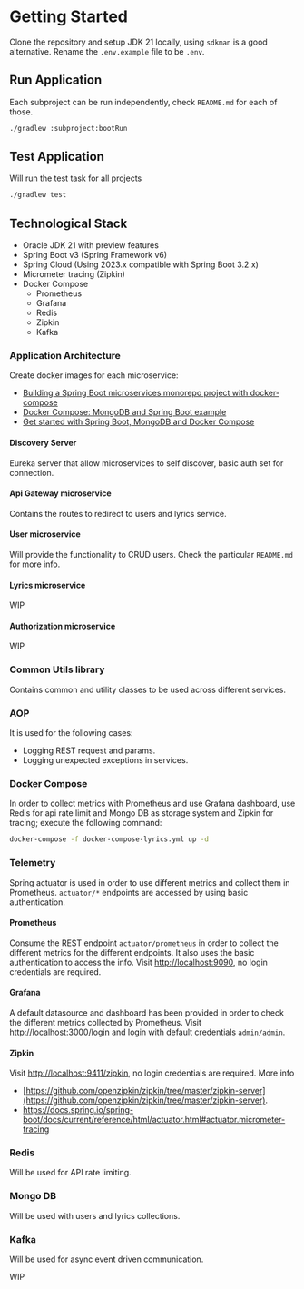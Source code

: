 # Getting Started

Clone the repository and setup JDK 21 locally, using `sdkman` is a good alternative.
Rename the `.env.example` file to be `.env`.

## Run Application

Each subproject can be run independently, check `README.md` for each of those.

```bash
./gradlew :subproject:bootRun
```

## Test Application

Will run the test task for all projects

```bash
./gradlew test
```

## Technological Stack

* Oracle JDK 21 with preview features
* Spring Boot v3 (Spring Framework v6)
* Spring Cloud (Using 2023.x compatible with Spring Boot 3.2.x)
* Micrometer tracing (Zipkin)
* Docker Compose
  * Prometheus
  * Grafana
  * Redis
  * Zipkin
  * Kafka

### Application Architecture

Create docker images for each microservice:
  - [Building a Spring Boot microservices monorepo project with docker-compose](https://marceloh-web.medium.com/deploy-spring-boot-microservices-monorepo-project-with-docker-compose-ae4abbe8d2b4)
  - [Docker Compose: MongoDB and Spring Boot example](https://www.bezkoder.com/mongodb-docker-compose-spring-boot/)
  - [Get started with Spring Boot, MongoDB and Docker Compose](https://sfmohassel.medium.com/get-started-with-spring-boot-mongodb-and-docker-compose-cfae8283ed1b)

#### Discovery Server

Eureka server that allow microservices to self discover, basic auth set for connection.

#### Api Gateway microservice

Contains the routes to redirect to users and lyrics service.

#### User microservice

Will provide the functionality to CRUD users. Check the particular `README.md` for more info.

#### Lyrics microservice

WIP

#### Authorization microservice

WIP

### Common Utils library

Contains common and utility classes to be used across different services.

### AOP

It is used for the following cases:
* Logging REST request and params.
* Logging unexpected exceptions in services.

### Docker Compose

In order to collect metrics with Prometheus and use Grafana dashboard, use Redis for api rate limit and Mongo DB as storage system and Zipkin for tracing; execute the following command:

```bash
docker-compose -f docker-compose-lyrics.yml up -d
```

### Telemetry

Spring actuator is used in order to use different metrics and collect them in Prometheus.
`actuator/*` endpoints are accessed by using basic authentication.

#### Prometheus

Consume the REST endpoint `actuator/prometheus` in order to collect the different metrics for the different endpoints.
It also uses the basic authentication to access the info.
Visit [http://localhost:9090](http://localhost:9090), no login credentials are required.

#### Grafana

A default datasource and dashboard has been provided in order to check the different metrics collected by Prometheus.
Visit [http://localhost:3000/login](http://localhost:3000/login) and login with default credentials `admin/admin`.

#### Zipkin

Visit [http://localhost:9411/zipkin](http://localhost:9411/zipkin), no login credentials are required.
More info
- [https://github.com/openzipkin/zipkin/tree/master/zipkin-server](https://github.com/openzipkin/zipkin/tree/master/zipkin-server).
- https://docs.spring.io/spring-boot/docs/current/reference/html/actuator.html#actuator.micrometer-tracing

### Redis

Will be used for API rate limiting.

### Mongo DB

Will be used with users and lyrics collections.

### Kafka

Will be used for async event driven communication.

WIP
